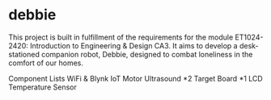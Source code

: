 # debbie
This project is built in fulfillment of the requirements for the module ET1024-2420: Introduction to Engineering &amp; Design CA3. 
It aims to develop a desk-stationed companion robot, Debbie, designed to combat loneliness in the comfort of our homes.

Component Lists
WiFi & Blynk IoT
Motor 
Ultrasound *2
Target Board *1
LCD 
Temperature Sensor 

